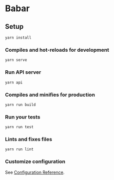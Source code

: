 # Babar

## Setup

```
yarn install
```

### Compiles and hot-reloads for development

```
yarn serve
```

### Run API server

```
yarn api
```

### Compiles and minifies for production

```
yarn run build
```

### Run your tests

```
yarn run test
```

### Lints and fixes files

```
yarn run lint
```

### Customize configuration

See [Configuration Reference](https://cli.vuejs.org/config/).
